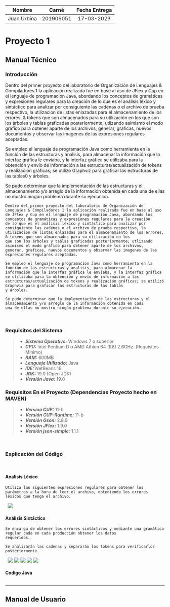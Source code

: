 | Nombre | Carné | Fecha Entrega |
|:-:|:-:|:-:|
|Juan Urbina| 201906051| 17-03-2023 |
# Proyecto 1
## Manual Técnico
### Introducción
<div class=''text-justify''>
Dentro del primer proyecto del laboratorio de Organización de Lenguajes  & Compiladores 1 la aplicación realizada fue en base al uso de JFlex y Cup en el lenguaje de programación Java, abordando los conceptos de gramáticas y expresiones regulares para la creación de lo que es el análisis léxico y sintáctico para analizar por consiguiente las cadenas o el archivo de prueba respectivo, la utilización de listas enlazadas para el almacenamiento de los errores, & tokens que son almacenados para su utilización en los que son los árboles y tablas graficadas posteriormente; utlizando asimismo el modo gráfico para obtener aparte de los archivos, generar, graficas, nuevos documentos y observar las imagenes de las expresiones regulares aceptadas.

Se empleo el lenguaje de programación Java como herramienta en la función de las estructuras y analisis, para almacenar la información que la interfaz gráfica le enviaba, y la interfaz gráfica se utilizaba para la obtención y envío de información a las estructuras/actualización de tokens y realización gráficas; se utilizó Graphviz para graficar las estructuras de las tablas0 y árboles.

Se pudo determinar que la implementación de las estructuras y el almacenamiento y/o arreglo de la información obtenida en cada una de ellas no mostro ningún problema durante su ejecución.</div>
```
Dentro del primer proyecto del laboratorio de Organización de Lenguajes & Compiladores 1 la aplicación realizada fue en base al uso
de JFlex y Cup en el lenguaje de programación Java, abordando los conceptos de gramáticas y expresiones regulares para la creación
de lo que es el análisis léxico y sintáctico para analizar por consiguiente las cadenas o el archivo de prueba respectivo, la
utilización de listas enlazadas para el almacenamiento de los errores, & tokens que son almacenados para su utilización en los
que son los árboles y tablas graficadas posteriormente; utlizando asimismo el modo gráfico para obtener aparte de los archivos,
generar, graficas, nuevos documentos y observar las imagenes de las expresiones regulares aceptadas.

Se empleo el lenguaje de programación Java como herramienta en la función de las estructuras y analisis, para almacenar la
información que la interfaz gráfica le enviaba, y la interfaz gráfica se utilizaba para la obtención y envío de información a las
estructuras/actualización de tokens y realización gráficas; se utilizó Graphviz para graficar las estructuras de las tablas
y árboles.

Se pudo determinar que la implementación de las estructuras y el almacenamiento y/o arreglo de la información obtenida en cada
una de ellas no mostro ningún problema durante su ejecución.
```

&nbsp;
### Requisitos del Sistema


>- **_Sistema Operativo:_** Windows 7 o superior
>- **_CPU:_** Intel Pentium D o AMD Athlon 64 (K8) 2.6GHz. (Requisitos Mínimo)
>- **_RAM:_** 600MB
>- **_Lenguaje Utilizado:_** Java
>- **_IDE:_** NetBeans 16
>- **_JDK:_** 19.0 (Open JDK)
>- **_Versión Java:_** 19.0
&nbsp;
### Requisitos En el Proyecto (Dependencias Proyecto hecho en MAVEN)


>- **_Versioó CUP:_** 11-b
>- **_Versión CUP-Runtime:_** 11-b
>- **_Versión Gson:_** 2.8.9
>- **_Versión JFlex:_** 1.9.0
>- **_Versión json-simple:_** 1.1.1

&nbsp;
### Explicación del Código
&nbsp;
#### Analisis Léxico
```
Utiliza las siguientes expresiones regulares para obtener los parámetros a la hora de leer el archivo, obteniendo los errores
léxicos que tenga el archivo.
```
&nbsp;
![](../Assets/Proyecto1/lexico.png)
&nbsp;
#### Análisis Sintáctico
```
Se encarga de obtener los errores sintácticos y mediante una gramática regular cada en cada producción obtener los datos
requeridos.

Se analizarán las cadenas y separarán los tokens para verificarlos posteriormente.
```
&nbsp;
![](../Assets/Proyecto1/sintactico.png)
![](../Assets/Proyecto1/sintactico01.png)
![](../Assets/Proyecto1/sintactico02.png)
![](../Assets/Proyecto1/sintactico03.png)
![](../Assets/Proyecto1/sintactico04.png)
&nbsp;

#### Codigo Java
```

```


---
## Manual de Usuario